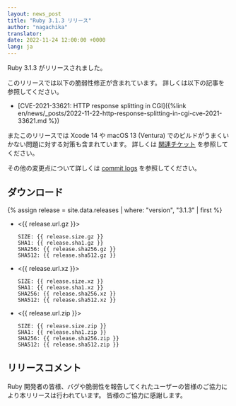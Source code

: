 ```yaml
---
layout: news_post
title: "Ruby 3.1.3 リリース"
author: "nagachika"
translator:
date: 2022-11-24 12:00:00 +0000
lang: ja
---
```


Ruby 3.1.3 がリリースされました。

このリリースでは以下の脆弱性修正が含まれています。
詳しくは以下の記事を参照してください。

* [CVE-2021-33621: HTTP response splitting in CGI]({%link en/news/_posts/2022-11-22-http-response-splitting-in-cgi-cve-2021-33621.md %})

またこのリリースでは Xcode 14 や macOS 13 (Ventura) でのビルドがうまくいかない問題に対する対策も含まれています。
詳しくは [関連チケット](https://bugs.ruby-lang.org/issues/18912) を参照してください。

その他の変更点について詳しくは [commit logs](https://github.com/ruby/ruby/compare/v3_1_2...v3_1_3) を参照してください。

## ダウンロード

{% assign release = site.data.releases | where: "version", "3.1.3" | first %}

* <{{ release.url.gz }}>

      SIZE: {{ release.size.gz }}
      SHA1: {{ release.sha1.gz }}
      SHA256: {{ release.sha256.gz }}
      SHA512: {{ release.sha512.gz }}

* <{{ release.url.xz }}>

      SIZE: {{ release.size.xz }}
      SHA1: {{ release.sha1.xz }}
      SHA256: {{ release.sha256.xz }}
      SHA512: {{ release.sha512.xz }}

* <{{ release.url.zip }}>

      SIZE: {{ release.size.zip }}
      SHA1: {{ release.sha1.zip }}
      SHA256: {{ release.sha256.zip }}
      SHA512: {{ release.sha512.zip }}

## リリースコメント

Ruby 開発者の皆様、バグや脆弱性を報告してくれたユーザーの皆様のご協力により本リリースは行われています。
皆様のご協力に感謝します。
